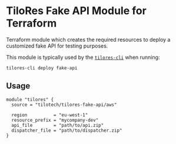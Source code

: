 # TiloRes Fake API Module for Terraform

Terraform module which creates the required resources to deploy a customized
fake API for testing purposes.

This module is typically used by the [`tilores-cli`](https://github.com/tilotech/tilores-cli) when running:

```
tilores-cli deploy fake-api
```

## Usage

```hcl
module "tilores" {
  source = "tilotech/tilores-fake-api/aws"

  region          = "eu-west-1"
  resource_prefix = "mycompany-dev"
  api_file        = "path/to/api.zip"
  dispatcher_file = "path/to/dispatcher.zip"
}
```